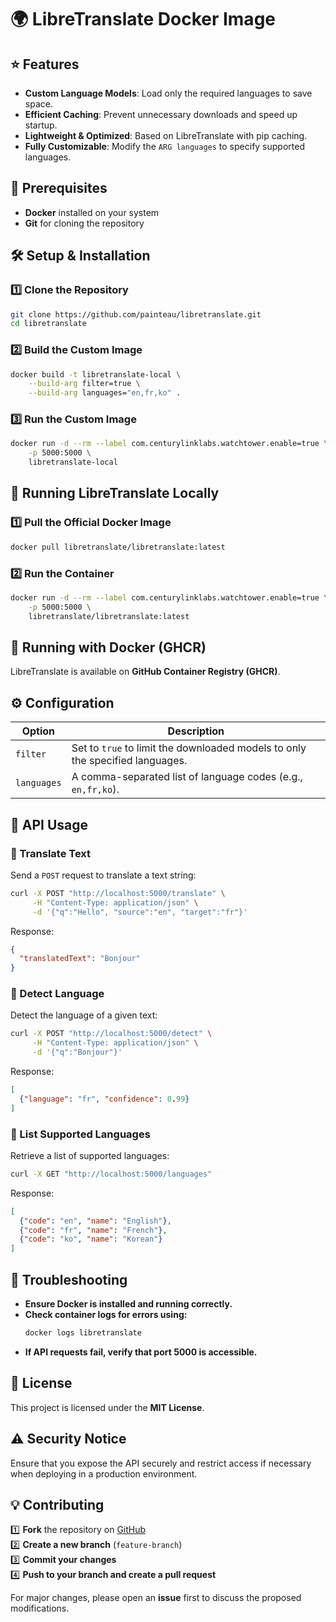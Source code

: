 # 🌍 LibreTranslate Docker Image

## ⭐ Features

- **Custom Language Models**: Load only the required languages to save space.
- **Efficient Caching**: Prevent unnecessary downloads and speed up startup.
- **Lightweight & Optimized**: Based on LibreTranslate with pip caching.
- **Fully Customizable**: Modify the `ARG languages` to specify supported languages.

## 📌 Prerequisites

- **Docker** installed on your system
- **Git** for cloning the repository

## 🛠 Setup & Installation

### **1️⃣ Clone the Repository**

```bash
git clone https://github.com/painteau/libretranslate.git
cd libretranslate
```

### **2️⃣ Build the Custom Image**

```bash
docker build -t libretranslate-local \
    --build-arg filter=true \
    --build-arg languages="en,fr,ko" .
```

### **3️⃣ Run the Custom Image**

```bash
docker run -d --rm --label com.centurylinklabs.watchtower.enable=true \
    -p 5000:5000 \
    libretranslate-local
```

## 🔨 Running LibreTranslate Locally

### **1️⃣ Pull the Official Docker Image**

```bash
docker pull libretranslate/libretranslate:latest
```

### **2️⃣ Run the Container**

```bash
docker run -d --rm --label com.centurylinklabs.watchtower.enable=true \
    -p 5000:5000 \
    libretranslate/libretranslate:latest
```

## 🐳 Running with Docker (GHCR)

LibreTranslate is available on **GitHub Container Registry (GHCR)**.

## ⚙ Configuration

| Option        | Description                                                |
|--------------|------------------------------------------------------------|
| `filter`      | Set to `true` to limit the downloaded models to only the specified languages. |
| `languages`   | A comma-separated list of language codes (e.g., `en,fr,ko`). |

## 📡 API Usage

### 🔹 Translate Text

Send a `POST` request to translate a text string:

```bash
curl -X POST "http://localhost:5000/translate" \
     -H "Content-Type: application/json" \
     -d '{"q":"Hello", "source":"en", "target":"fr"}'
```

Response:
```json
{
  "translatedText": "Bonjour"
}
```

### 🔹 Detect Language

Detect the language of a given text:

```bash
curl -X POST "http://localhost:5000/detect" \
     -H "Content-Type: application/json" \
     -d '{"q":"Bonjour"}'
```

Response:
```json
[
  {"language": "fr", "confidence": 0.99}
]
```

### 🔹 List Supported Languages

Retrieve a list of supported languages:

```bash
curl -X GET "http://localhost:5000/languages"
```

Response:
```json
[
  {"code": "en", "name": "English"},
  {"code": "fr", "name": "French"},
  {"code": "ko", "name": "Korean"}
]
```

## 🔧 Troubleshooting

- **Ensure Docker is installed and running correctly.**
- **Check container logs for errors using:**
  ```bash
  docker logs libretranslate
  ```
- **If API requests fail, verify that port 5000 is accessible.**

## 📜 License

This project is licensed under the **MIT License**.

## ⚠ Security Notice

Ensure that you expose the API securely and restrict access if necessary when deploying in a production environment.

## 💡 Contributing

1️⃣ **Fork** the repository on [GitHub](https://github.com/painteau/libretranslate)  
2️⃣ **Create a new branch** (`feature-branch`)  
3️⃣ **Commit your changes**  
4️⃣ **Push to your branch and create a pull request**  

For major changes, please open an **issue** first to discuss the proposed modifications.


